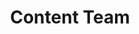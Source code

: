 ---
name: Liz
title: Content Team
tags:
  - content
picture: ../../images/team/Liz.png
alt: Woman with a black bob and blue eyes. She is wearing a green cardigan.
---